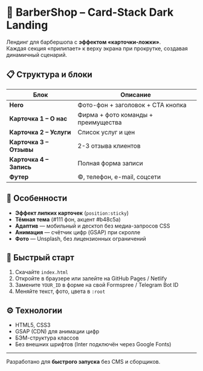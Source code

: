 # 💈 BarberShop – Card-Stack Dark Landing

Лендинг для барбершопа с **эффектом «карточки-ложки»**.  
Каждая секция «прилипает» к верху экрана при прокрутке, создавая динамичный сценарий.

## 📋 Структура и блоки

| Блок | Описание |
|------|----------|
| **Hero** | Фото-фон + заголовок + CTA кнопка |
| **Карточка 1 – О нас** | Фирма + фото команды + преимущества |
| **Карточка 2 – Услуги** | Список услуг и цен |
| **Карточка 3 – Отзывы** | 2-3 отзыва клиентов |
| **Карточка 4 – Запись** | Полная форма записи |
| **Футер** | ©, телефон, e-mail, соцсети |

## 🎨 Особенности

- **Эффект липких карточек** (`position:sticky`)  
- **Тёмная тема** (#111 фон, акцент #b48c5a)  
- **Адаптив** — мобильный и десктоп без медиа-запросов CSS  
- **Анимация** — счётчик цифр (GSAP) при скролле  
- **Фото** — Unsplash, без лицензионных ограничений  

## 🚀 Быстрый старт

1. Скачайте `index.html`  
2. Откройте в браузере или залейте на GitHub Pages / Netlify  
3. Замените `YOUR_ID` в форме на свой Formspree / Telegram Bot ID  
4. Меняйте текст, фото, цвета в `:root`

## ⚙️ Технологии

- HTML5, CSS3  
- GSAP (CDN) для анимации цифр  
- БЭМ-структура классов  
- Без внешних шрифтов (Inter подключён через Google Fonts)

---
Разработано для **быстрого запуска** без CMS и сборщиков.
